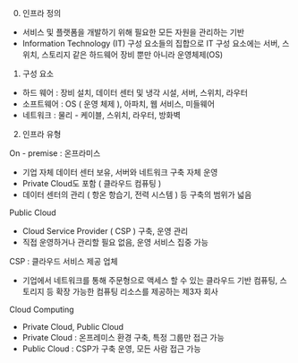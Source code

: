 0.  인프라 정의

- 서비스 및 플랫폼을 개발하기 위해 필요한 모든 자원을 관리하는 기반
- Information Technology (IT) 구성 요소들의 집합으로 IT 구성 요소에는 서버, 스위치, 스토리지 같은 하드웨어 장비 뿐만 아니라 운영체제(OS)

1.  구성 요소

- 하드 웨어 : 장비 설치, 데이터 센터 및 냉각 시설, 서버, 스위치, 라우터
- 소프트웨어 : OS ( 운영 체제 ), 아파치, 웹 서비스, 미들웨어
- 네트워크 : 물리 - 케이블, 스위치, 라우터, 방화벽

2.  인프라 유형

On - premise : 온프라미스

- 기업 자체 데이터 센터 보유, 서버와 네트워크 구축 자체 운영
- Private Cloud도 포함 ( 클라우드 컴퓨팅 )
- 데이터 센터의 관리 ( 항온 항습기, 전력 시스템 ) 등 구축의 범위가 넓음

Public Cloud

- Cloud Service Provider ( CSP ) 구축, 운영 관리
- 직접 운영하거나 관리할 필요 없음, 운영 서비스 집중 가능

CSP : 클라우드 서비스 제공 업체

- 기업에서 네트워크를 통해 주문형으로 액세스 할 수 있는 클라우드 기반 컴퓨팅, 스토리지 등 확장 가능한 컴퓨팅 리소스를 제공하는 제3자 회사

Cloud Computing

- Private Cloud, Public Cloud
- Private Cloud : 온프레미스 환경 구축, 특정 그룹만 접근 가능
- Public Cloud : CSP가 구축 운영, 모든 사람 접근 가능
